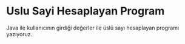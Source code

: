 # Uslu Sayi Hesaplayan Program

Java ile kullanıcının girdiği değerler ile üslü sayı hesaplayan programı yazıyoruz.
